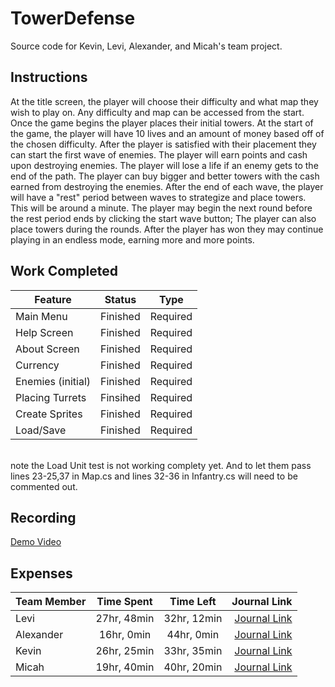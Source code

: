 # TowerDefense
Source code for Kevin, Levi, Alexander, and Micah's team project.

## Instructions

At the title screen, the player will choose their difficulty and what map they wish to play on.
Any difficulty and map can be accessed from the start.
Once the game begins the player places their initial towers.
At the start of the game, the player will have 10 lives and an amount of money based off of the chosen difficulty.
After the player is satisfied with their placement they can start the first wave of enemies.
The player will earn points and cash upon destroying enemies.
The player will lose a life if an enemy gets to the end of the path.
The player can buy bigger and better towers with the cash earned from destroying the enemies.
After the end of each wave, the player will have a "rest" period between waves to strategize and place towers. This will be around a minute.
The player may begin the next round before the rest period ends by clicking the start wave button;
The player can also place towers during the rounds.
After the player has won they may continue playing in an endless mode, earning more and more points.

## Work Completed

| Feature | Status | Type |
|---|---|---|
| Main Menu | Finished | Required |
| Help Screen | Finished | Required |
| About Screen | Finished | Required |
| Currency | Finished  | Required |
| Enemies (initial) | Finished | Required |
| Placing Turrets | Finsihed| Required |
| Create Sprites | Finished | Required |
| Load/Save | Finished | Required |
<br>
note the Load Unit test is not working complety yet.
And to let them pass lines 23-25,37 in Map.cs and lines 32-36 in Infantry.cs will need to be commented out. 

## Recording

[Demo Video](https://bju-my.sharepoint.com/:v:/r/personal/ldoug121_students_bju_edu/Documents/IMG_0216.mov?csf=1&e=znQwWh)

## Expenses
| Team Member | Time Spent | Time Left | Journal Link |
|-------------|:----------:|:---------:|-------------:|
|Levi|27hr, 48min|32hr, 12min|[Journal Link](https://github.com/TheCombOvers/TowerDefense/wiki/LeviJournal)|
|Alexander|16hr, 0min|44hr, 0min|[Journal Link](https://github.com/TheCombOvers/TowerDefense/wiki/YerkesJournal)|
|Kevin|26hr, 25min|33hr, 35min|[Journal Link](https://github.com/TheCombOvers/TowerDefense/wiki/HansenJournal)|
|Micah|19hr, 40min|40hr, 20min|[Journal Link](https://github.com/TheCombOvers/TowerDefense/wiki/Micah-Journal)|

